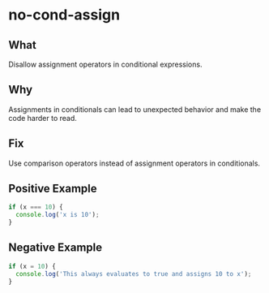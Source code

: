 # no-cond-assign

## What
Disallow assignment operators in conditional expressions.

## Why
Assignments in conditionals can lead to unexpected behavior and make the code harder to read.

## Fix
Use comparison operators instead of assignment operators in conditionals.

## Positive Example

```javascript
if (x === 10) {
  console.log('x is 10');
}
```

## Negative Example

```javascript
if (x = 10) {
  console.log('This always evaluates to true and assigns 10 to x');
}
```
